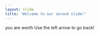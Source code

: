 ```yaml
---
layout: slide
title: "Welcome to our second slide!"
---
```

you are worth
Use the left arrow to go back!
